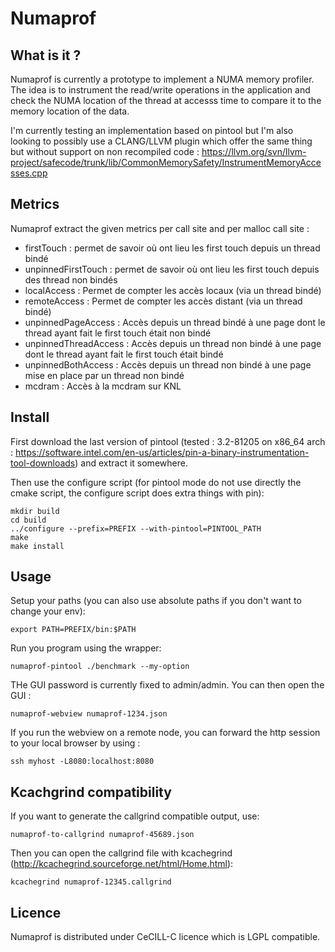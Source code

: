 Numaprof
========

What is it ?
------------

Numaprof is currently a prototype to implement a NUMA memory 
profiler. The idea is to instrument the read/write operations in 
the application and check the NUMA location of the thread at 
accesss time to compare it to the memory location of the data.

I'm currently testing an implementation based on pintool but I'm 
also looking to possibly use a CLANG/LLVM plugin which offer
the same thing but without support on non recompiled code :
https://llvm.org/svn/llvm-project/safecode/trunk/lib/CommonMemorySafety/InstrumentMemoryAccesses.cpp

Metrics
-------

Numaprof extract the given metrics per call site and per malloc call site :

 * firstTouch : permet de savoir où ont lieu les first touch depuis un thread bindé
 * unpinnedFirstTouch : permet de savoir où ont lieu les first touch depuis des thread non bindés
 * localAccess : Permet de compter les accès locaux (via un thread bindé)
 * remoteAccess : Permet de compter les accès distant (via un thread bindé)
 * unpinnedPageAccess : Accès depuis un thread bindé à une page dont le thread ayant fait le first touch était non bindé
 * unpinnedThreadAccess : Accès depuis un thread non bindé à une page dont le thread ayant fait le first touch était bindé
 * unpinnedBothAccess : Accès depuis un thread non bindé à une page mise en place par un thread non bindé
 * mcdram : Accès à la mcdram sur KNL

Install
-------

First download the last version of pintool (tested : 3.2-81205 on x86_64 arch : https://software.intel.com/en-us/articles/pin-a-binary-instrumentation-tool-downloads) and extract it somewhere.

Then use the configure script (for pintool mode do not use directly the cmake script, the configure script does extra things with pin):

```
mkdir build
cd build
../configure --prefix=PREFIX --with-pintool=PINTOOL_PATH
make
make install
```

Usage
-----

Setup your paths (you can also use absolute paths if you don't want to change your env): 

```
export PATH=PREFIX/bin:$PATH
```

Run you program using the wrapper:

```
numaprof-pintool ./benchmark --my-option
```

THe GUI password is currently fixed to admin/admin. You can then open the GUI : 

```
numaprof-webview numaprof-1234.json
```

If you run the webview on a remote node, you can forward the http session to your local browser by using :

```
ssh myhost -L8080:localhost:8080
```

Kcachgrind compatibility
------------------------

If you want to generate the callgrind compatible output, use:

```
numaprof-to-callgrind numaprof-45689.json
```

Then you can open the callgrind file with kcachegrind (http://kcachegrind.sourceforge.net/html/Home.html):

```
kcachegrind numaprof-12345.callgrind
```

Licence
-------

Numaprof is distributed under CeCILL-C licence which is LGPL compatible.
